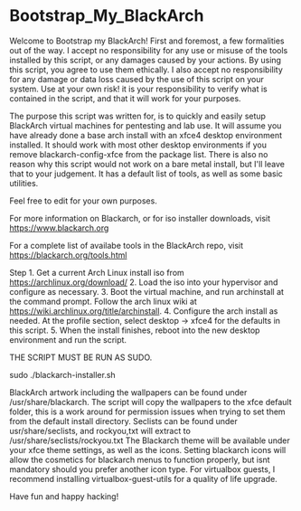 # Bootstrap_My_BlackArch
Welcome to Bootstrap my BlackArch! First and foremost, a few formalities out of 
the way. I accept no responsibility for any use or misuse of the 
tools installed by this script, or any damages caused by your actions. 
By using this script, you agree to use them ethically. I also accept 
no responsibility for any damage or data loss caused by the use of this script 
on your system. Use at your own risk! it is your responsibility to verify 
what is contained in the script, and that it will work for your purposes.

The purpose this script was written for, is to quickly and easily setup 
BlackArch virtual machines for pentesting and lab use. It will assume you have
already done a base arch install with an xfce4 desktop environment 
installed. It should work with most other desktop environments if you remove 
blackarch-config-xfce from the package list. There is also no reason why this 
script would not work on a bare metal install, but I'll leave that to your 
judgement. It has a default list of tools, as well as some basic utilities.

Feel free to edit for your own purposes. 

For more information on Blackarch, or for iso installer downloads, visit 
https://www.blackarch.org

For a complete list of availabe tools in the BlackArch repo, visit
https://blackarch.org/tools.html

Step 1. Get a current Arch Linux install iso from https://archlinux.org/download/
2. Load the iso into your hypervisor and configure as necessary.
3. Boot the virtual machine, and run archinstall at the command prompt.
Follow the arch linux wiki at https://wiki.archlinux.org/title/archinstall. 
4. Configure the arch install as needed. At the profile section, select desktop ->
xfce4 for the defaults in this script.
5. When the install finishes, reboot into the new desktop environment and run the script. 
 
THE SCRIPT MUST BE RUN AS SUDO.

sudo ./blackarch-installer.sh

BlackArch artwork including the wallpapers can be found under 
/usr/share/blackarch.
The script will copy the wallpapers to the xfce default folder, this is a work
around for permission issues when trying to set them from the default install directory. 
Seclists can be found under usr/share/seclists, and rockyou,txt will extract to 
/usr/share/seclists/rockyou.txt
The Blackarch theme will be available under your xfce theme settings, as well as the icons. 
Setting blackarch icons will allow the cosmetics for blackarch menus to function properly, 
but isnt mandatory should you prefer another icon type. 
For virtualbox guests, I recommend installing virtualbox-guest-utils for a quality of life upgrade.
  
Have fun and happy hacking! 
